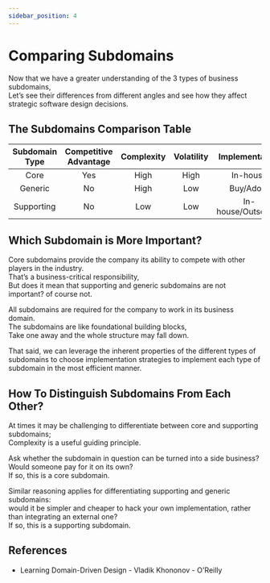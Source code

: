 ```yaml
---
sidebar_position: 4
---
```


# Comparing Subdomains

Now that we have a greater understanding of the 3 types of business subdomains,  
Let’s see their differences from different angles and see how they affect strategic software design decisions.

## The Subdomains Comparison Table

| Subdomain Type | Competitive Advantage | Complexity | Volatility |   Implementation   |   Problem   |
| :------------: | :-------------------: | :--------: | :--------: | :----------------: | :---------: |
|      Core      |          Yes          |    High    |    High    |      In-house      | Interesting |
|    Generic     |          No           |    High    |    Low     |     Buy/Adopt      |   Solved    |
|   Supporting   |          No           |    Low     |    Low     | In-house/Outsource |   Obvious   |

## Which Subdomain is More Important?

Core subdomains provide the company its ability to compete with other players in the industry.  
That’s a business-critical responsibility,  
But does it mean that supporting and generic subdomains are not important? of course not.

All subdomains are required for the company to work in its business domain.  
The subdomains are like foundational building blocks,  
Take one away and the whole structure may fall down.

That said, we can leverage the inherent properties of the different types of subdomains to choose implementation strategies to implement each type of subdomain in the most efficient manner.

## How To Distinguish Subdomains From Each Other?

At times it may be challenging to differentiate between core and supporting subdomains;  
Complexity is a useful guiding principle.

Ask whether the subdomain in question can be turned into a side business?  
Would someone pay for it on its own?  
If so, this is a core subdomain.

Similar reasoning applies for differentiating supporting and generic subdomains:  
would it be simpler and cheaper to hack your own implementation, rather than integrating an external one?  
If so, this is a supporting subdomain.

## References

- Learning Domain-Driven Design - Vladik Khononov - O'Reilly

